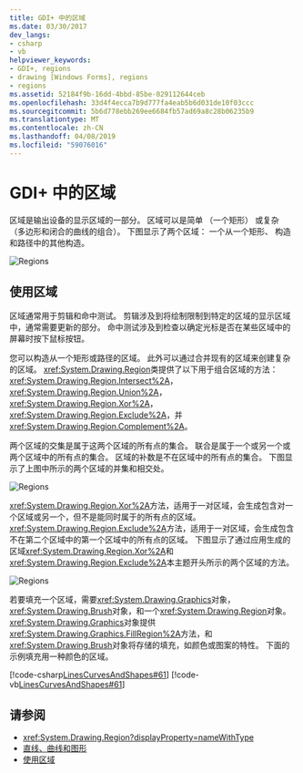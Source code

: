 ```yaml
---
title: GDI+ 中的区域
ms.date: 03/30/2017
dev_langs:
- csharp
- vb
helpviewer_keywords:
- GDI+, regions
- drawing [Windows Forms], regions
- regions
ms.assetid: 52184f9b-16dd-4bbd-85be-029112644ceb
ms.openlocfilehash: 33d4f4ecca7b9d777fa4eab5b6d031de10f03ccc
ms.sourcegitcommit: 5b6d778ebb269ee6684fb57ad69a8c28b06235b9
ms.translationtype: MT
ms.contentlocale: zh-CN
ms.lasthandoff: 04/08/2019
ms.locfileid: "59076016"
---
```

# <a name="regions-in-gdi"></a>GDI+ 中的区域
区域是输出设备的显示区域的一部分。 区域可以是简单 （一个矩形） 或复杂 （多边形和闭合的曲线的组合）。 下图显示了两个区域： 一个从一个矩形、 构造和路径中的其他构造。  
  
 ![Regions](./media/aboutgdip02-art27.gif "AboutGdip02_Art27")  
  
## <a name="using-regions"></a>使用区域  
 区域通常用于剪辑和命中测试。 剪辑涉及到将绘制限制到特定的区域的显示区域中，通常需要更新的部分。 命中测试涉及到检查以确定光标是否在某些区域中的屏幕时按下鼠标按钮。  
  
 您可以构造从一个矩形或路径的区域。 此外可以通过合并现有的区域来创建复杂的区域。 <xref:System.Drawing.Region>类提供了以下用于组合区域的方法： <xref:System.Drawing.Region.Intersect%2A>， <xref:System.Drawing.Region.Union%2A>， <xref:System.Drawing.Region.Xor%2A>， <xref:System.Drawing.Region.Exclude%2A>，并<xref:System.Drawing.Region.Complement%2A>。  
  
 两个区域的交集是属于这两个区域的所有点的集合。 联合是属于一个或另一个或两个区域中的所有点的集合。 区域的补数是不在区域中的所有点的集合。 下图显示了上图中所示的两个区域的并集和相交处。  
  
 ![Regions](./media/aboutgdip02-art28.gif "AboutGdip02_Art28")  
  
 <xref:System.Drawing.Region.Xor%2A>方法，适用于一对区域，会生成包含对一个区域或另一个，但不是能同时属于的所有点的区域。 <xref:System.Drawing.Region.Exclude%2A>方法，适用于一对区域，会生成包含不在第二个区域中的第一个区域中的所有点的区域。 下图显示了通过应用生成的区域<xref:System.Drawing.Region.Xor%2A>和<xref:System.Drawing.Region.Exclude%2A>本主题开头所示的两个区域的方法。  
  
 ![Regions](./media/aboutgdip02-art29.gif "AboutGdip02_Art29")  
  
 若要填充一个区域，需要<xref:System.Drawing.Graphics>对象，<xref:System.Drawing.Brush>对象，和一个<xref:System.Drawing.Region>对象。 <xref:System.Drawing.Graphics>对象提供<xref:System.Drawing.Graphics.FillRegion%2A>方法，和<xref:System.Drawing.Brush>对象将存储的填充，如颜色或图案的特性。 下面的示例填充用一种颜色的区域。  
  
 [!code-csharp[LinesCurvesAndShapes#61](~/samples/snippets/csharp/VS_Snippets_Winforms/LinesCurvesAndShapes/CS/Class1.cs#61)]
 [!code-vb[LinesCurvesAndShapes#61](~/samples/snippets/visualbasic/VS_Snippets_Winforms/LinesCurvesAndShapes/VB/Class1.vb#61)]  
  
## <a name="see-also"></a>请参阅

- <xref:System.Drawing.Region?displayProperty=nameWithType>
- [直线、曲线和图形](lines-curves-and-shapes.md)
- [使用区域](using-regions.md)
